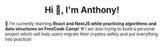 <h1 align="center">Hi 👋, I'm Anthony!</h1>


🌱 I’m currently learning  **React and NextJS while practicing algorithms and data structures on FreeCode Camp!**
⚒ I am also trying to build a personal project which will help users migrate their cryptos safely and put everything into practice!

